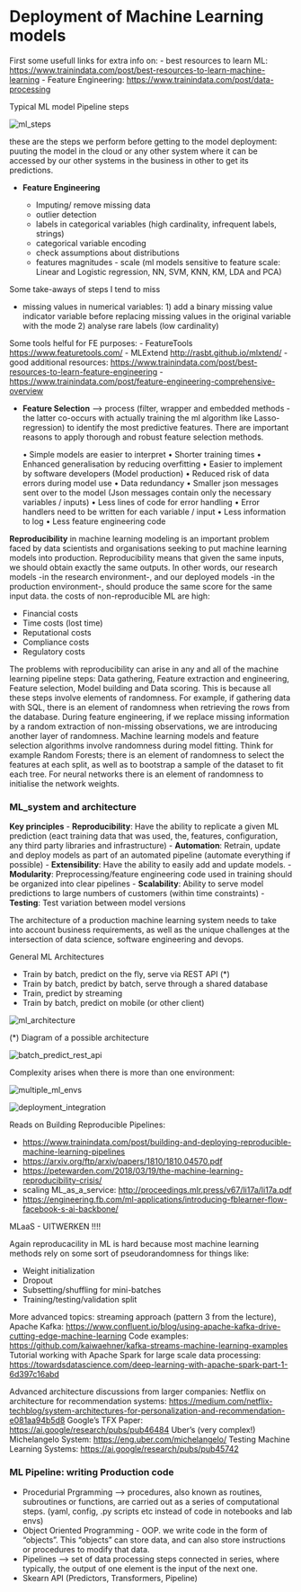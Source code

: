# Deployment of Machine Learning models


First some usefull links for extra info on:
	- best resources to learn ML: https://www.trainindata.com/post/best-resources-to-learn-machine-learning
	- Feature Engineering: https://www.trainindata.com/post/data-processing
 
Typical ML model Pipeline steps

![ml_steps](/home/dmeijerink/pathe/ml_deployment/images/ml_pipeline_steps.png  "ml_steps")

these are the steps we perform before getting to the model deployment: puuting the model in the cloud or any other system where it can be accessed by our other systems in the business in other to get its predictions. 

 - **Feature Engineering**
 
	- Imputing/ remove missing data
 	 - outlier detection
  	- labels in categorical variables (high cardinality, infrequent labels, strings)
 	- categorical variable encoding 
 	-  check assumptions about distributions
 	- features magnitudes - scale (ml models sensitive to feature scale: Linear and Logistic regression, NN, SVM, KNN, KM, LDA and PCA)
 	
Some take-aways of steps I tend to miss

 - missing values in numerical variables: 1) add a binary missing value indicator variable before replacing missing values in the original variable with the mode 2) analyse rare labels (low cardinality) 

Some tools helful for FE purposes:
	- FeatureTools https://www.featuretools.com/
	- MLExtend http://rasbt.github.io/mlxtend/
	- good additional resources: https://www.trainindata.com/post/best-resources-to-learn-feature-engineering
	- https://www.trainindata.com/post/feature-engineering-comprehensive-overview

 	
  - **Feature Selection** --> process (filter, wrapper and embedded methods - the latter co-occurs with actually training the ml algorithm like Lasso-regression) to identify the most predictive features. There are important reasons to apply thorough and robust feature selection methods.
  
  	• Simple models are easier to interpret
	• Shorter training times
	• Enhanced generalisation by reducing overfitting
	• Easier to implement by software developers (Model production)
	• Reduced risk of data errors during model use
	• Data redundancy
	• Smaller json messages sent over to the model (Json messages contain only the necessary variables / inputs)
	• Less lines of code for error handling
	• Error handlers need to be written for each variable / input
	• Less information to log
	• Less feature engineering code
	
**Reproducibility** in machine learning modeling is an important problem faced by data scientists and organisations seeking to put machine learning models into production. Reproducibility means that given the same inputs, we should obtain exactly the same outputs. In other words, our research models -in the research environment-, and our deployed models -in the production environment-, should produce the same score for the same input data. the costs of non-reproducible ML are high:

 - Financial costs
 - Time costs (lost time)
 - Reputational costs
 - Compliance costs
 - Regulatory costs
 
The problems with reproducibility can arise in any and all of the machine learning pipeline steps: Data gathering, Feature extraction and engineering, Feature selection, Model building and Data scoring. This is because all these steps involve elements of randomness. For example, if gathering data with SQL, there is an element of randomness when retrieving the rows from the database. During feature engineering, if we replace missing information by a random extraction of non-missing observations, we are introducing another layer of randomness. Machine learning models and feature selection algorithms involve randomness during model fitting. Think for example Random Forests; there is an element of randomness to select the features at each split, as well as to bootstrap a sample of the dataset to fit each tree. For neural networks there is an element of randomness to initialise the network weights.

### ML_system and architecture

**Key principles**
	- **Reproducibility**: Have the ability to replicate a given ML prediction (eact training data that was used, the, features, configuration, any third party libraries and infrastructure)
	- **Automation**: Retrain, update and deploy models as part of an automated pipeline (automate everything if possible)
	- **Extensibility**: Have the ability to easily add and update models.
	- **Modularity**: Preprocessing/feature engineering code used in training should be organized into clear pipelines
	- **Scalability**: Ability to serve model predictions to large numbers of customers (within time constraints)
	- **Testing**: Test variation between model versions
	
The architecture of a production machine learning system needs to take into account business requirements, as well as the unique challenges at the intersection of data science, software engineering and devops.

General ML Architectures

 - Train by batch, predict on the fly, serve via REST API (*)
 - Train by batch, predict by batch, serve through a shared database
 - Train, predict by streaming
 - Train by batch, predict on mobile (or other client)
 
 ![ml_architecture](/home/dmeijerink/pathe/ml_deployment/images/ml_architecture_comparison.png  "ml_architecture")
 
(*) Diagram of a possible architecture

![batch_predict_rest_api](/home/dmeijerink/pathe/ml_deployment/images/ml_architecture_batch_predict_rest_api.png  "batch_predict_rest_api")

Complexity arises when there is more than one environment:

![multiple_ml_envs](/home/dmeijerink/pathe/ml_deployment/images/multiple_ml_envs.png  "multiple_ml_envs")

![deployment_integration](/home/dmeijerink/pathe/ml_deployment/images/deployment_integration.png  "deployment_integration")

Reads on Building Reproducible Pipelines:
 - https://www.trainindata.com/post/building-and-deploying-reproducible-machine-learning-pipelines
 - https://arxiv.org/ftp/arxiv/papers/1810/1810.04570.pdf
 - https://petewarden.com/2018/03/19/the-machine-learning-reproducibility-crisis/
  - scaling ML_as_a_service: http://proceedings.mlr.press/v67/li17a/li17a.pdf
  - https://engineering.fb.com/ml-applications/introducing-fblearner-flow-facebook-s-ai-backbone/
  
 
 MLaaS - UITWERKEN !!!!
 
Again reproducacility in ML is hard because most machine learning methods rely on some sort of pseudorandomness for things like:
 - Weight initialization
 - Dropout
 - Subsetting/shuffling for mini-batches
 - Training/testing/validation split

More advanced topics: streaming approach (pattern 3 from the
lecture), Apache Kafka:
https://www.confluent.io/blog/using-apache-kafka-drive-cutting-edge-machine-learning
Code examples: https://github.com/kaiwaehner/kafka-streams-machine-learning-examples
Tutorial working with Apache Spark for large scale data processing:
https://towardsdatascience.com/deep-learning-with-apache-spark-part-1-6d397c16abd

Advanced architecture discussions from larger companies:
Netflix on architecture for recommendation systems:
https://medium.com/netflix-techblog/system-architectures-for-personalization-and-recommendation-e081aa94b5d8
Google’s TFX Paper: https://ai.google/research/pubs/pub46484
Uber’s (very complex!) Michelangelo System: https://eng.uber.com/michelangelo/
Testing Machine Learning Systems: https://ai.google/research/pubs/pub45742

### ML Pipeline: writing Production code

 - Procedurial Prgramming --> procedures, also known as routines, subroutines or functions, are carried out as a series of computational steps. (yaml, config, .py scripts etc instead of code in notebooks and lab envs)
 - Object Oriented Programming - OOP. we write code in the form of “objects”. This “objects” can store data, and can also store instructions or procedures to modify that data.
 - Pipelines --> set of data processing steps connected in series, where typically, the
output of one element is the input of the next one.
 - Skearn API (Predictors, Transformers, Pipeline)